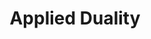 ---
codehost: https://github.com/Applied-Duality
logohandle: applied-duality
sort: applied-duality
title: Applied Duality
twitter: https://x.com/headinthebox
website: http://www.applied-duality.com/
---